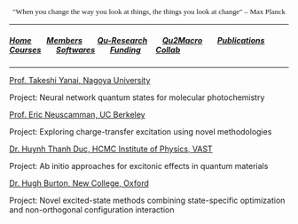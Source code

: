  
 <head>
<link rel="apple-touch-icon" sizes="180x180" href="apple-touch-icon.png">
<link rel="icon" type="image/png" sizes="32x32" href="favicon-32x32.png">
<link rel="icon" type="image/png" sizes="16x16" href="favicon-16x16.png">
<link rel="manifest" href="site.webmanifest">
<link rel="mask-icon" href="safari-pinned-tab.svg" color="#5bbad5">
<meta name="msapplication-TileColor" content="#da532c">
<meta name="theme-color" content="#ffffff">
</head>

<p align="center" style="font-family: lucida handwriting; font-size:10pt">
"When you change the way you look at things, the things you look at change" – Max Planck
</p>

<hr style="solid blue">

##### [<b>Home</b>](index.md)<img src="test_space.png" width="27" height="1">[<b>Members</b>](members.md)<img src="test_space.png" width="27" height="1">[<b>Qu-Research</b>](research.md)<img src="test_space.png" width="27" height="1">[<b>Qu2Macro</b>](qu2macro.md)<img src="test_space.png" width="27" height="1">[<b>Publications</b>](publications.md)<img src="test_space.png" width="27" height="1">[<b>Courses</b>](courses.md)<img src="test_space.png" width="27" height="1">[<b>Softwares</b>](softwares.md)<img src="test_space.png" width="27" height="1">[<b>Funding</b>](fundings.md)<img src="test_space.png" width="27" height="1">[<b><ins>Collab</ins></b>](collab.md)

<hr style="solid blue">

 
 [Prof. Takeshi Yanai, Nagoya University](https://www.iaqms.org/members/yanai.php)
 
 Project: Neural network quantum states for molecular photochemistry

  [Prof. Eric Neuscamman, UC Berkeley](https://neuscammanlab.com/)
  
  Project: Exploring charge-transfer excitation using novel methodologies

  [Dr. Huynh Thanh Duc, HCMC Institute of Physics, VAST](http://hcmip.ac.vn/theoretical_physics-en.html)
  
  Project: Ab initio approaches for excitonic effects in quantum materials 
  
  [Dr. Hugh Burton, New College, Oxford](https://www.hughburton.com/)
  
  Project: Novel excited-state methods combining state-specific optimization and non-orthogonal configuration interaction
